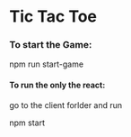 # Tic Tac Toe

### To start the Game:

npm run start-game

#### To run the only the react:
go to the client forlder and run

npm start
